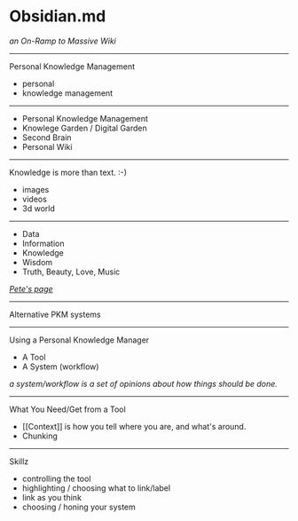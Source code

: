 # Obsidian.md
_an On-Ramp to Massive Wiki_

---

Personal Knowledge Management
- personal
- knowledge management

---

- Personal Knowledge Management
- Knowlege Garden / Digital Garden
- Second Brain
- Personal Wiki

---

Knowledge is more than text. :-)
- images
- videos
- 3d world


---

- Data
- Information
- Knowledge
- Wisdom
- Truth, Beauty, Love, Music

_[Pete's page](http://peterkaminski.com/wiki/Information_Knowledge_Wisdom)_

---

Alternative PKM systems

---

Using a Personal Knowledge Manager

- A Tool
- A System (workflow)

_a system/workflow is a set of opinions about how things should be done._

---

What You Need/Get from a Tool

- [[Context]] is how you tell where you are, and what's around.
- Chunking

---

Skillz

- controlling the tool
- highlighting / choosing what to link/label
- link as you think
- choosing / honing your system


